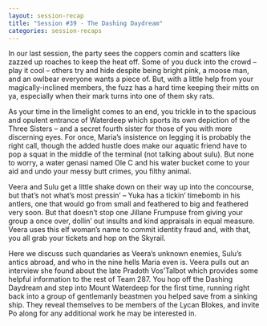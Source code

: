 ```yaml
---
layout: session-recap
title: "Session #39 - The Dashing Daydream"
categories: session-recaps
---
```


In our last session, the party sees the coppers comin and scatters like zazzed up roaches to keep the heat off. Some of you duck into the crowd – play it cool – others try and hide despite being bright pink, a moose man, and an owlbear everyone wants a piece of. But, with a little help from your magically-inclined members, the fuzz has a hard time keeping their mitts on ya, especially when their mark turns into one of them sky rats.

As your time in the limelight comes to an end, you trickle in to the spacious and opulent entrance of Waterdeep which sports its own depiction of the Three Sisters – and a secret fourth sister for those of you with more discerning eyes. For once, Maria’s insistence on legging it is probably the right call, though the added hustle does make our aquatic friend have to pop a squat in the middle of the terminal (not talking about sulu). But none to worry, a water genasi named Ole C and his water bucket come to your aid and undo your messy butt crimes, you filthy animal.

Veera and Sulu get a little shake down on their way up into the concourse, but that’s not what’s most pressin’ – Yuka has a tickin’ timebomb in his antlers, one that would go from small and feathered to big and feathered very soon. But that doesn’t stop one Jillane Frumpuse from giving your group a once over, dollin’ out insults and kind appraisals in equal measure. Veera uses this elf woman’s name to commit identity fraud and, with that, you all grab your tickets and hop on the Skyrail.

Here we discuss such quandaries as Veera’s unknown enemies, Sulu’s antics abroad, and who in the nine hells Maria even is. Veera pulls out an interview she found about the late Pradoth Vos’Talbot which provides some helpful information to the rest of Team 287. You hop off the Dashing Daydream and step into Mount Waterdeep for the first time, running right back into a group of gentlemanly beastmen you helped save from a sinking ship. They reveal themselves to be members of the Lycan Blokes, and invite Po along for any additional work he may be interested in.
